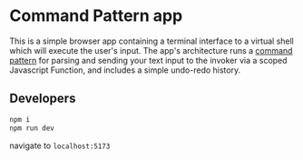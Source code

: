 # Command Pattern app

This is a simple browser app containing a terminal interface to a virtual shell which will execute the user's input. The app's architecture runs a [command pattern](https://en.wikipedia.org/wiki/Command_pattern) for parsing and sending your text input to the invoker via a scoped Javascript Function, and includes a simple undo-redo history.

## Developers

```bash
npm i
npm run dev
```

navigate to `localhost:5173`
